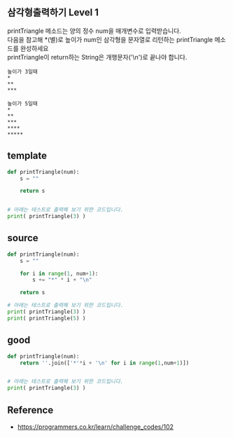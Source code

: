 ## 삼각형출력하기 Level 1

printTriangle 메소드는 양의 정수 num을 매개변수로 입력받습니다.  
다음을 참고해 *(별)로 높이가 num인 삼각형을 문자열로 리턴하는 printTriangle 메소드를 완성하세요  
printTriangle이 return하는 String은 개행문자('\n')로 끝나야 합니다.  

```
높이가 3일때
*
**
***
```

```
높이가 5일때
*
**
***
****
*****
```

## template
```python
def printTriangle(num):
    s = ""

    return s


# 아래는 테스트로 출력해 보기 위한 코드입니다.
print( printTriangle(3) )
```

## source
```python
def printTriangle(num):
    s = ""

    for i in range(1, num+1):
        s += "*" * i + "\n"

    return s

# 아래는 테스트로 출력해 보기 위한 코드입니다.
print( printTriangle(3) )
print( printTriangle(5) )
```

## good
```python
def printTriangle(num):
    return ''.join(['*'*i + '\n' for i in range(1,num+1)])


# 아래는 테스트로 출력해 보기 위한 코드입니다.
print( printTriangle(3) )
```

## Reference
* https://programmers.co.kr/learn/challenge_codes/102
